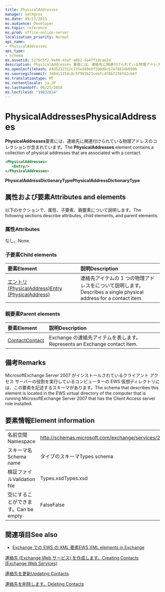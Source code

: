 ```yaml
---
title: PhysicalAddresses
manager: sethgros
ms.date: 09/17/2015
ms.audience: Developer
ms.topic: reference
ms.prod: office-online-server
localization_priority: Normal
api_name:
- PhysicalAddresses
api_type:
- schema
ms.assetid: 5276c5f2-9e08-43af-a0b2-da4ff1dcae2d
description: PhysicalAddresses 要素には、連絡先に関連付けられている物理アドレスのコレクションが含まれています。
ms.openlocfilehash: d4d5232312c735e389e9f5b0dbcb74f8614b6906
ms.sourcegitcommit: 34041125dc8c5f993b21cebfc4f8b72f0fd2cb6f
ms.translationtype: MT
ms.contentlocale: ja-JP
ms.lasthandoff: 06/25/2018
ms.locfileid: "19832814"
---
```

# <a name="physicaladdresses"></a><span data-ttu-id="3fe1e-103">PhysicalAddresses</span><span class="sxs-lookup"><span data-stu-id="3fe1e-103">PhysicalAddresses</span></span>

<span data-ttu-id="3fe1e-104">**PhysicalAddresses**要素には、連絡先に関連付けられている物理アドレスのコレクションが含まれています。</span><span class="sxs-lookup"><span data-stu-id="3fe1e-104">The **PhysicalAddresses** element contains a collection of physical addresses that are associated with a contact.</span></span> 
  
```xml
<PhysicalAddresses>
   <Entry/>
</PhysicalAddresses>
```

 <span data-ttu-id="3fe1e-105">**PhysicalAddressDictionaryType**</span><span class="sxs-lookup"><span data-stu-id="3fe1e-105">**PhysicalAddressDictionaryType**</span></span>
## <a name="attributes-and-elements"></a><span data-ttu-id="3fe1e-106">属性および要素</span><span class="sxs-lookup"><span data-stu-id="3fe1e-106">Attributes and elements</span></span>

<span data-ttu-id="3fe1e-107">以下のセクションで、属性、子要素、親要素について説明します。</span><span class="sxs-lookup"><span data-stu-id="3fe1e-107">The following sections describe attributes, child elements, and parent elements.</span></span>
  
### <a name="attributes"></a><span data-ttu-id="3fe1e-108">属性</span><span class="sxs-lookup"><span data-stu-id="3fe1e-108">Attributes</span></span>

<span data-ttu-id="3fe1e-109">なし。</span><span class="sxs-lookup"><span data-stu-id="3fe1e-109">None.</span></span>
  
### <a name="child-elements"></a><span data-ttu-id="3fe1e-110">子要素</span><span class="sxs-lookup"><span data-stu-id="3fe1e-110">Child elements</span></span>

|<span data-ttu-id="3fe1e-111">**要素**</span><span class="sxs-lookup"><span data-stu-id="3fe1e-111">**Element**</span></span>|<span data-ttu-id="3fe1e-112">**説明**</span><span class="sxs-lookup"><span data-stu-id="3fe1e-112">**Description**</span></span>|
|:-----|:-----|
|[<span data-ttu-id="3fe1e-113">エントリ (PhysicalAddress)</span><span class="sxs-lookup"><span data-stu-id="3fe1e-113">Entry (PhysicalAddress)</span></span>](entry-physicaladdress.md) <br/> |<span data-ttu-id="3fe1e-114">連絡先アイテムの 1 つの物理アドレスをについて説明します。</span><span class="sxs-lookup"><span data-stu-id="3fe1e-114">Describes a single physical address for a contact item.</span></span>  <br/> |
   
### <a name="parent-elements"></a><span data-ttu-id="3fe1e-115">親要素</span><span class="sxs-lookup"><span data-stu-id="3fe1e-115">Parent elements</span></span>

|<span data-ttu-id="3fe1e-116">**要素**</span><span class="sxs-lookup"><span data-stu-id="3fe1e-116">**Element**</span></span>|<span data-ttu-id="3fe1e-117">**説明**</span><span class="sxs-lookup"><span data-stu-id="3fe1e-117">**Description**</span></span>|
|:-----|:-----|
|[<span data-ttu-id="3fe1e-118">Contact</span><span class="sxs-lookup"><span data-stu-id="3fe1e-118">Contact</span></span>](contact.md) <br/> |<span data-ttu-id="3fe1e-119">Exchange の連絡先アイテムを表します。</span><span class="sxs-lookup"><span data-stu-id="3fe1e-119">Represents an Exchange contact item.</span></span>  <br/> |
   
## <a name="remarks"></a><span data-ttu-id="3fe1e-120">備考</span><span class="sxs-lookup"><span data-stu-id="3fe1e-120">Remarks</span></span>

<span data-ttu-id="3fe1e-121">MicrosoftExchange Server 2007 がインストールされているクライアント アクセス サーバーの役割を実行しているコンピューターの EWS 仮想ディレクトリには、この要素を記述するスキーマがあります。</span><span class="sxs-lookup"><span data-stu-id="3fe1e-121">The schema that describes this element is located in the EWS virtual directory of the computer that is running MicrosoftExchange Server 2007 that has the Client Access server role installed.</span></span>
  
## <a name="element-information"></a><span data-ttu-id="3fe1e-122">要素情報</span><span class="sxs-lookup"><span data-stu-id="3fe1e-122">Element information</span></span>

|||
|:-----|:-----|
|<span data-ttu-id="3fe1e-123">名前空間</span><span class="sxs-lookup"><span data-stu-id="3fe1e-123">Namespace</span></span>  <br/> |http://schemas.microsoft.com/exchange/services/2006/types  <br/> |
|<span data-ttu-id="3fe1e-124">スキーマ名</span><span class="sxs-lookup"><span data-stu-id="3fe1e-124">Schema name</span></span>  <br/> |<span data-ttu-id="3fe1e-125">タイプのスキーマ</span><span class="sxs-lookup"><span data-stu-id="3fe1e-125">Types schema</span></span>  <br/> |
|<span data-ttu-id="3fe1e-126">検証ファイル</span><span class="sxs-lookup"><span data-stu-id="3fe1e-126">Validation file</span></span>  <br/> |<span data-ttu-id="3fe1e-127">Types.xsd</span><span class="sxs-lookup"><span data-stu-id="3fe1e-127">Types.xsd</span></span>  <br/> |
|<span data-ttu-id="3fe1e-128">空にすることができます。</span><span class="sxs-lookup"><span data-stu-id="3fe1e-128">Can be empty</span></span>  <br/> |<span data-ttu-id="3fe1e-129">False</span><span class="sxs-lookup"><span data-stu-id="3fe1e-129">False</span></span>  <br/> |
   
## <a name="see-also"></a><span data-ttu-id="3fe1e-130">関連項目</span><span class="sxs-lookup"><span data-stu-id="3fe1e-130">See also</span></span>



- [<span data-ttu-id="3fe1e-131">Exchange での EWS の XML 要素</span><span class="sxs-lookup"><span data-stu-id="3fe1e-131">EWS XML elements in Exchange</span></span>](ews-xml-elements-in-exchange.md)


[<span data-ttu-id="3fe1e-132">連絡先 (Exchange Web サービス) を作成します。</span><span class="sxs-lookup"><span data-stu-id="3fe1e-132">Creating Contacts (Exchange Web Services)</span></span>](http://msdn.microsoft.com/library/4845917e-70d1-481c-bbd7-011ec6571789%28Office.15%29.aspx)
  
[<span data-ttu-id="3fe1e-133">連絡先を更新</span><span class="sxs-lookup"><span data-stu-id="3fe1e-133">Updating Contacts</span></span>](http://msdn.microsoft.com/library/9a865953-b94a-4229-b632-2dee433314be%28Office.15%29.aspx)
  
[<span data-ttu-id="3fe1e-134">連絡先を削除します。</span><span class="sxs-lookup"><span data-stu-id="3fe1e-134">Deleting Contacts</span></span>](http://msdn.microsoft.com/library/fcc3dc84-cd3e-455e-a1a7-ae6921c9b588%28Office.15%29.aspx)

